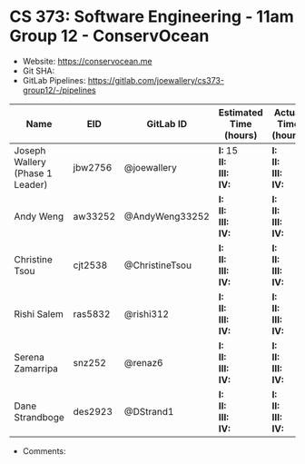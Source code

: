 # CS 373: Software Engineering - 11am Group 12 - **ConservOcean**

- Website: https://conservocean.me
- Git SHA:
- GitLab Pipelines: https://gitlab.com/joewallery/cs373-group12/-/pipelines

| Name                            | EID     | GitLab ID      | Estimated Time (hours)                      | Actual Time (hours)                       |
| ------------------------------- | ------- | -------------- | ------------------------------------------- | ----------------------------------------- |
| Joseph Wallery (Phase 1 Leader) | jbw2756 | @joewallery    | **I:** 15<br>**II:**<br>**III:**<br>**IV:** | **I:** <br>**II:**<br>**III:**<br>**IV:** |
| Andy Weng                       | aw33252 | @AndyWeng33252 | **I:** <br>**II:**<br>**III:**<br>**IV:**   | **I:** <br>**II:**<br>**III:**<br>**IV:** |
| Christine Tsou                  | cjt2538 | @ChristineTsou | **I:** <br>**II:**<br>**III:**<br>**IV:**   | **I:** <br>**II:**<br>**III:**<br>**IV:** |
| Rishi Salem                     | ras5832 | @rishi312      | **I:** <br>**II:**<br>**III:**<br>**IV:**   | **I:** <br>**II:**<br>**III:**<br>**IV:** |
| Serena Zamarripa                | snz252  | @renaz6        | **I:** <br>**II:**<br>**III:**<br>**IV:**   | **I:** <br>**II:**<br>**III:**<br>**IV:** |
| Dane Strandboge                 | des2923 | @DStrand1      | **I:** <br>**II:**<br>**III:**<br>**IV:**   | **I:** <br>**II:**<br>**III:**<br>**IV:** |

- Comments:
